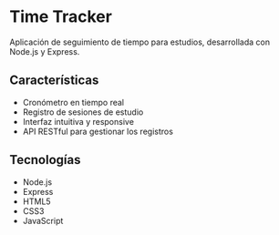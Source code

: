# Time Tracker

Aplicación de seguimiento de tiempo para estudios, desarrollada con Node.js y Express.

## Características

- Cronómetro en tiempo real
- Registro de sesiones de estudio
- Interfaz intuitiva y responsive
- API RESTful para gestionar los registros

## Tecnologías

- Node.js
- Express
- HTML5
- CSS3
- JavaScript
